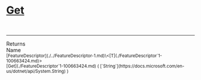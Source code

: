 # [Get](./FeatureDescriptor`1-100663424.md)


<br>
<hr>
Returns<img width=550/>Name
<br>
<sub>[FeatureDescriptor](./../FeatureDescriptor-1.md)\<[T](./FeatureDescriptor`1-100663424.md)></sub><img width=500/><sub>[Get](./FeatureDescriptor`1-100663424.md) ( [`String`](https://docs.microsoft.com/en-us/dotnet/api/System.String) )</sub><br>



